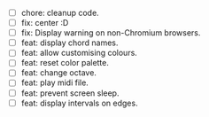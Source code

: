 - [ ] chore: cleanup code.
- [ ] fix: center :D
- [ ] fix: Display warning on non-Chromium browsers.
- [ ] feat: display chord names.
- [ ] feat: allow customising colours.
- [ ] feat: reset color palette.
- [ ] feat: change octave.
- [ ] feat: play midi file.
- [ ] feat: prevent screen sleep.
- [ ] feat: display intervals on edges.
